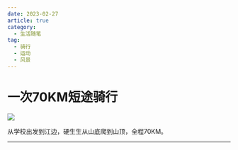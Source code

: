 ```yaml
---
date: 2023-02-27
article: true
category:
  - 生活随笔
tag: 
  - 骑行
  - 运动
  - 风景
---
```


# 一次70KM短途骑行
![](https://public-1308755698.cos.ap-chongqing.myqcloud.com//img/2023227%E9%AA%91%E8%A1%8C.jpg)

从学校出发到江边，硬生生从山底爬到山顶，全程70KM。
<!-- more -->
---